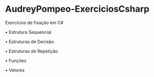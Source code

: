 # AudreyPompeo-ExerciciosCsharp
Exercícios de fixação em C#

• Estrutura Sequencial

• Estruturas de Decisão

• Estruturas de Repetição

• Funções

• Vetores
